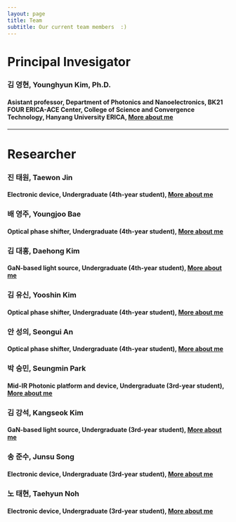 ```yaml
---
layout: page
title: Team
subtitle: Our current team members  :)
---
```


# Principal Invesigator
### 김 영현, Younghyun Kim, Ph.D.
#### Asistant professor, Department of Photonics and Nanoelectronics, BK21 FOUR ERICA-ACE Center, College of Science and Convergence Technology, Hanyang University ERICA, [More about me](https://yh2424.github.io/people/younghyunkim) 

<!--- 
| ![image](https://user-images.githubusercontent.com/32427749/127579757-95fe1d97-7820-4485-acfe-42483abd727e.png) | 김영현, Younghyun Kim, Ph.D. |
--->

---
# Researcher
### 진 태원, Taewon Jin
#### Electronic device, Undergraduate (4th-year student), [More about me](https://yh2424.github.io/people/YOURNAME)  

### 배 영주, Youngjoo Bae
#### Optical phase shifter, Undergraduate (4th-year student), [More about me](https://yh2424.github.io/people/YOURNAME)  

### 김 대홍, Daehong Kim
#### GaN-based light source, Undergraduate (4th-year student), [More about me](https://yh2424.github.io/people/YOURNAME)  

### 김 유신, Yooshin Kim
#### Optical phase shifter, Undergraduate (4th-year student), [More about me](https://yh2424.github.io/people/YOURNAME)  

### 안 성의, Seongui An
#### Optical phase shifter, Undergraduate (4th-year student), [More about me](https://yh2424.github.io/people/YOURNAME)  

### 박 승민, Seungmin Park
#### Mid-IR Photonic platform and device, Undergraduate (3rd-year student), [More about me](https://yh2424.github.io/people/YOURNAME)  

### 김 강석, Kangseok Kim 
#### GaN-based light source, Undergraduate (3rd-year student), [More about me](https://yh2424.github.io/people/YOURNAME)  

### 송 준수, Junsu Song
#### Electronic device, Undergraduate (3rd-year student), [More about me](https://yh2424.github.io/people/songjunsu/)  

### 노 태현, Taehyun Noh
#### Electronic device, Undergraduate (3rd-year student), [More about me](https://yh2424.github.io/people/YOURNAME)  
